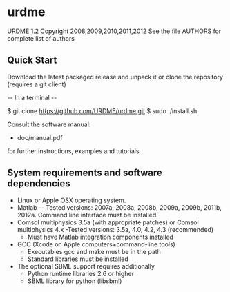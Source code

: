 urdme
=====

URDME 1.2
Copyright 2008,2009,2010,2011,2012
See the file AUTHORS for complete list of authors

Quick Start
------

Download the latest packaged release and unpack it or clone the repository (requires a git client)

-- In a terminal --

$ git clone https://github.com/URDME/urdme.git
$ sudo ./install.sh
 
 Consult the software manual:
 
- doc/manual.pdf 

for further instructions, examples and tutorials. 

System requirements and software dependencies
------------

- Linux or Apple OSX operating system.
- Matlab
     -- Tested versions: 2007a, 2008a, 2008b, 2009a, 2009b, 2011b, 2012a.
         Command line interface must be installed. 
-  Comsol multiphysics 3.5a (with appropriate patches) or Comsol multiphysics 4.x 
     	-Tested versions: 3.5a, 4.0, 4.2, 4.3 (recommended)
	- Must have Matlab integration components installed
- GCC (Xcode on Apple computers+command-line tools)
    - Executables gcc and make must be in the path
    - Standard libraries must be installed
- The optional SBML support requires additionally
	- Python runtime libraries 2.6 or higher
  	- SBML library for python (libsbml)